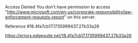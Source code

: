 Access Denied
You don't have permission to access "http://www.microsoft.com/en-us/corporate-responsibility/law-enforcement-requests-report" on this server.

Reference #18.4fa7cb17.1735999437.27b33a26

https://errors.edgesuite.net/18.4fa7cb17.1735999437.27b33a26